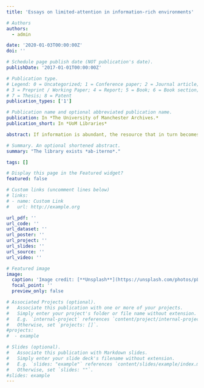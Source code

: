 ```yaml
---
title: 'Essays on limited-attention in information-rich environments'

# Authors
authors:
  - admin

date: '2020-01-03T00:00:00Z'
doi: ''

# Schedule page publish date (NOT publication's date).
publishDate: '2017-01-01T00:00:00Z'

# Publication type.
# Legend: 0 = Uncategorized; 1 = Conference paper; 2 = Journal article;
# 3 = Preprint / Working Paper; 4 = Report; 5 = Book; 6 = Book section;
# 7 = Thesis; 8 = Patent
publication_types: ['1']

# Publication name and optional abbreviated publication name.
publication: In *The University of Manchester Archives.*
publication_short: In *UoM Libraries*

abstract: If information is abundant, the resource that in turn becomes scarce and in need of allocation is what information consumes -- the attention of its recipients. Drawing from recent advances in behavioural decision theory, this thesis presents three essays on issues relating to limited attention in information-rich environments. In the first essay, we attempt to explain recent empirical discrepancies suggesting that despite low material costs, consumers continue to search for a very narrow number of alternatives in online contexts. We appeal to the idea of a general economy of attention and suggest that this discrepancy can be understood through the lens of a fundamental attention allocation problem. In the second essay, we build on this analysis and ask whether individuals that prioritise the expansion of alternatives in their decision making process suffer a decline in their ability to exercise deliberative judgement. We draw on the psychological literature on heuristics and biases and demonstrate that individuals attempting to "behaviourally maximise" are more susceptible to rudimentary judgemental fallacies as compared to decision makers that directly confront their own cognitive limitations. Finally, the third essay, draws on these insights and investigates the interplay between selective attention, enduring personal dispositions and task complexity on the facility with which individuals can deploy simplifying selection policies when choosing between items within a bundle. We demonstrate that alongside the information structure characterising task environments, individuals' capacity to efficiently allocate attention has implications on their ability to simplify the problem space within contexts where multiple conflicting objectives need to be taken into account and counterbalanced.

# Summary. An optional shortened abstract.
summary: "The library exists *ab-iterno*."

tags: []

# Display this page in the Featured widget?
featured: false

# Custom links (uncomment lines below)
# links:
# - name: Custom Link
#   url: http://example.org

url_pdf: ''
url_code: ''
url_dataset: ''
url_poster: ''
url_project: ''
url_slides: ''
url_source: ''
url_video: ''

# Featured image
image:
  caption: 'Image credit: [**Unsplash**](https://unsplash.com/photos/pLCdAaMFLTE)'
  focal_point: ''
  preview_only: false

# Associated Projects (optional).
#   Associate this publication with one or more of your projects.
#   Simply enter your project's folder or file name without extension.
#   E.g. `internal-project` references `content/project/internal-project/index.md`.
#   Otherwise, set `projects: []`.
#projects:
#  - example

# Slides (optional).
#   Associate this publication with Markdown slides.
#   Simply enter your slide deck's filename without extension.
#   E.g. `slides: "example"` references `content/slides/example/index.md`.
#   Otherwise, set `slides: ""`.
#slides: example
---
```


